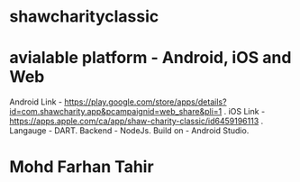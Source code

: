 # shawcharityclassic
# avialable platform - Android, iOS and Web

Android Link - https://play.google.com/store/apps/details?id=com.shawcharity.app&pcampaignid=web_share&pli=1 .
iOS Link - https://apps.apple.com/ca/app/shaw-charity-classic/id6459196113 .
Langauge - DART.
Backend - NodeJs.
Build on - Android Studio.

# Mohd Farhan Tahir
